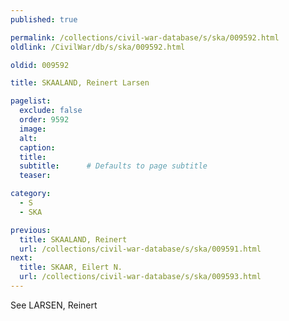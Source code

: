 ```yaml
---
published: true

permalink: /collections/civil-war-database/s/ska/009592.html
oldlink: /CivilWar/db/s/ska/009592.html

oldid: 009592

title: SKAALAND, Reinert Larsen

pagelist:
  exclude: false
  order: 9592
  image: 
  alt:
  caption:
  title:
  subtitle:      # Defaults to page subtitle
  teaser:

category: 
  - S 
  - SKA

previous:
  title: SKAALAND, Reinert
  url: /collections/civil-war-database/s/ska/009591.html  
next:
  title: SKAAR, Eilert N.
  url: /collections/civil-war-database/s/ska/009593.html   
---
```

See LARSEN, Reinert